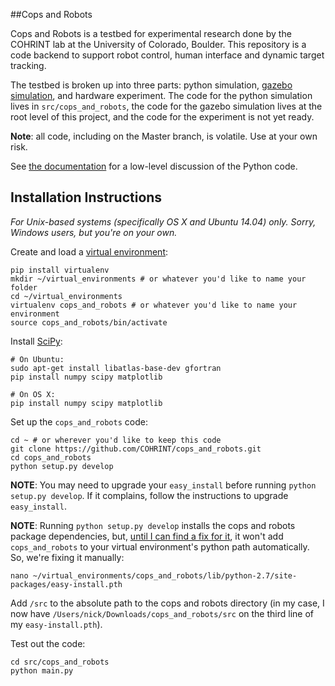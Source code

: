 ##Cops and Robots

Cops and Robots is a testbed for experimental research done by the COHRINT lab at the University of Colorado, Boulder. This repository is a code backend to support robot control, human interface and dynamic target tracking.

The testbed is broken up into three parts: python simulation, [gazebo simulation](http://gazebosim.org/), and hardware experiment. The code for the python simulation lives in `src/cops_and_robots`, the code for the gazebo simulation lives at the root level of this project, and the code for the experiment is not yet ready.

**Note**: all code, including on the Master branch, is volatile. Use at your own risk.

See [the documentation](http://recuv.colorado.edu/~sweet/cops_and_robots) for a low-level discussion of the Python code.

## Installation Instructions
*For Unix-based systems (specifically OS X and Ubuntu 14.04) only. Sorry, Windows users, but you're on your own.*

Create and load a [virtual environment](https://virtualenv.pypa.io/en/latest/):
```
pip install virtualenv
mkdir ~/virtual_environments # or whatever you'd like to name your folder
cd ~/virtual_environments 
virtualenv cops_and_robots # or whatever you'd like to name your environment
source cops_and_robots/bin/activate
```

Install [SciPy](http://www.scipy.org/):
```
# On Ubuntu:
sudo apt-get install libatlas-base-dev gfortran
pip install numpy scipy matplotlib

# On OS X:
pip install numpy scipy matplotlib
```

Set up the `cops_and_robots` code: 

```
cd ~ # or wherever you'd like to keep this code
git clone https://github.com/COHRINT/cops_and_robots.git
cd cops_and_robots
python setup.py develop
```

**NOTE**: You may need to upgrade your `easy_install` before running `python setup.py develop`. If it complains, follow the instructions to upgrade `easy_install`.

**NOTE**: Running `python setup.py develop` installs the cops and robots package dependencies, but, [until I can find a fix for it]( http://stackoverflow.com/questions/30737431/module-found-in-install-mode-but-not-in-develop-mode-using-setuptools), it won't add `cops_and_robots` to your virtual environment's python path automatically. So, we're fixing it manually:

```
nano ~/virtual_environments/cops_and_robots/lib/python-2.7/site-packages/easy-install.pth
```

Add `/src` to the absolute path to the cops and robots directory (in my case, I now have `/Users/nick/Downloads/cops_and_robots/src` on the third line of my `easy-install.pth`).

Test out the code:
```
cd src/cops_and_robots
python main.py
```
